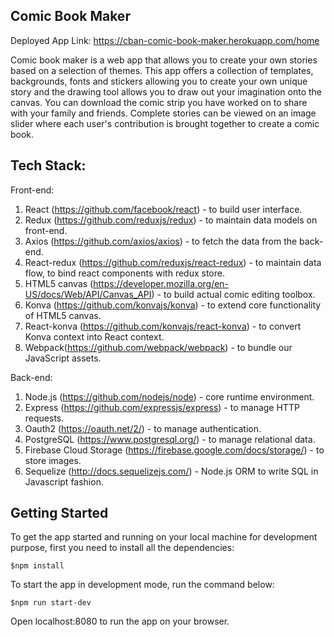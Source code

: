 ## Comic Book Maker
Deployed App Link: https://cban-comic-book-maker.herokuapp.com/home

Comic book maker is a web app that allows you to create your own stories based on a selection of themes. This app offers a collection of templates, backgrounds, fonts and stickers allowing you to create your own unique story and the drawing tool allows you to draw out your imagination onto the canvas. You can download the comic strip you have worked on to share with your family and friends. Complete stories can be viewed on an image slider where each user's contribution is brought together to create a comic book.

## Tech Stack:

Front-end:

1. React (https://github.com/facebook/react) - to build user interface. 
2. Redux (https://github.com/reduxjs/redux) - to maintain data models on front-end. 
3. Axios (https://github.com/axios/axios) - to fetch the data from the back-end. 
4. React-redux (https://github.com/reduxjs/react-redux) - to maintain data flow, to bind react components with redux store. 
5. HTML5 canvas (https://developer.mozilla.org/en-US/docs/Web/API/Canvas_API) - to build actual comic editing toolbox. 
6. Konva (https://github.com/konvajs/konva) - to extend core functionality of HTML5 canvas. 
7. React-konva (https://github.com/konvajs/react-konva) - to convert Konva context into React context. 
8. Webpack(https://github.com/webpack/webpack) - to bundle our JavaScript assets. 

Back-end:

1. Node.js (https://github.com/nodejs/node) - core runtime environment. 
2. Express (https://github.com/expressjs/express) - to manage HTTP requests. 
3. Oauth2 (https://oauth.net/2/) - to manage authentication. 
4. PostgreSQL (https://www.postgresql.org/) - to manage relational data. 
5. Firebase Cloud Storage (https://firebase.google.com/docs/storage/) - to store images. 
6. Sequelize (http://docs.sequelizejs.com/) - Node.js ORM to write SQL in Javascript fashion.

## Getting Started

To get the app started and running on your local machine for development purpose, first you need to install all the dependencies:
```
$npm install
```

To start the app in development mode, run the command below:
```
$npm run start-dev
```
Open localhost:8080 to run the app on your browser.


